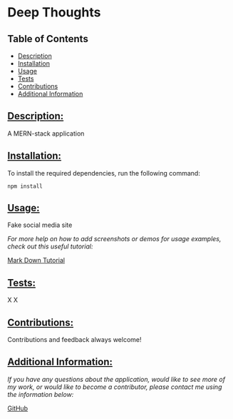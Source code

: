 # Deep Thoughts


## Table of Contents

* [Description](#description)
* [Installation](#installation)
* [Usage](#usage)
* [Tests](#tests)
* [Contributions](#contributions)
* [Additional Information](#additional-information)


## [Description:](#table-of-contents)
A MERN-stack application

## [Installation:](#table-of-contents)
To install the required dependencies, run the following command:
```
npm install
```

## [Usage:](#table-of-contents)
Fake social media site

_For more help on how to add screenshots or demos for usage examples, check out this useful tutorial:_

[Mark Down Tutorial](ttps://agea.github.io/tutorial.md/)



## [Tests:](#table-of-contents)
X X

## [Contributions:](#table-of-contents)
Contributions and feedback always welcome!

## [Additional Information:](#table-of-contents)
_If you have any questions about the application, would like to see more of my work, or would like to become a contributor, please contact me using the information below:_


[GitHub](https://github.com/blindsweatyhansolo)
